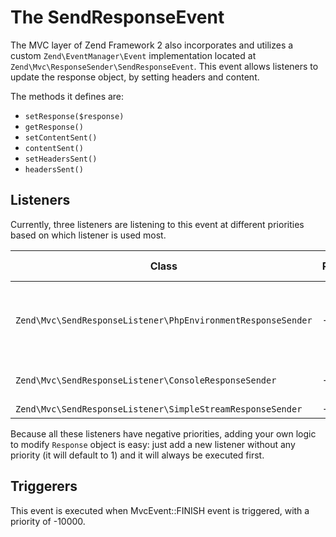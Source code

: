 # The SendResponseEvent

The MVC layer of Zend Framework 2 also incorporates and utilizes a custom `Zend\EventManager\Event`
implementation located at `Zend\Mvc\ResponseSender\SendResponseEvent`. This event allows listeners
to update the response object, by setting headers and content.

The methods it defines are:

- `setResponse($response)`
- `getResponse()`
- `setContentSent()`
- `contentSent()`
- `setHeadersSent()`
- `headersSent()`

## Listeners

Currently, three listeners are listening to this event at different priorities based on which
listener is used most.

Class                                                        | Priority | Method Called | Description
------------------------------------------------------------ | -------- | ------------- | -----------
`Zend\Mvc\SendResponseListener\PhpEnvironmentResponseSender` | -1000    | `__invoke`    | This is used in context of HTTP (this is the most often used).
`Zend\Mvc\SendResponseListener\ConsoleResponseSender`        | -2000    | `__invoke`    | This is used in context of Console.
`Zend\Mvc\SendResponseListener\SimpleStreamResponseSender`   | -3000    | `__invoke`    | 

Because all these listeners have negative priorities, adding your own logic to modify `Response`
object is easy: just add a new listener without any priority (it will default to 1) and it will
always be executed first.

## Triggerers

This event is executed when MvcEvent::FINISH event is triggered, with a priority of -10000.
